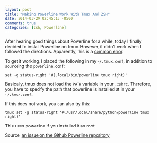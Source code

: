 ```yaml
---
layout: post
title: "Making Powerline Work With Tmux And ZSH"
date: 2014-03-29 02:45:17 -0500
comments: true
categories: [zsh, Powerline]
---
```


After hearing good things about Powerline for a while, today I finally decided to install Powerline on tmux. However, it didn't work when I followed the directions. Apparently, this is a [common error](https://github.com/Lokaltog/powerline/issues/150).

To get it working, I placed the following in my `~/.tmux.conf`, in addition to `source`ing the `powerline.conf`:


```
set -g status-right '#(.local/bin/powerline tmux right)'
```

Basically, tmux does not load the `PATH` variable in your `.zshrc`. Therefore, you have to specify the path that powerline is installed at in your `~/.tmux.conf`.

If this does not work, you can also try this:

```
tmux set -g status-right '#(/usr/local/share/python/powerline tmux right)'
```

This uses powerline if you installed it as root.

Source: [an issue on the Github Powerline repository](https://github.com/Lokaltog/powerline/issues/150)
